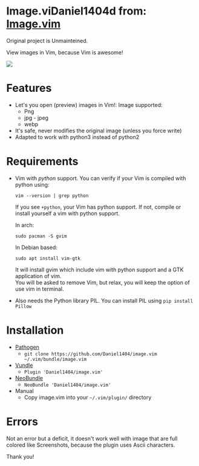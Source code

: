 # Image.viDaniel1404d from: [Image.vim](https://github.com/Daniel1404/image.vim)
Original project is Unmainteined.

View images in Vim, because Vim is awesome!

![](https://github.com/Daniel1404/image.vim/blob/master/screenshot/image.vim.jpg)



Features
=========
* Let's you open (preview) images in Vim!:
  Image supported:
    * Png
    * jpg - jpeg
    * webp
* It's safe, never modifies the original image (unless you force write)
* Adapted to work with python3 instead of python2

Requirements
============
* Vim with *python* support. You can verify if your Vim is compiled with python using:
  
  `vim --version | grep python`

  If you see `+python`, your Vim has python support. If not, compile or install yourself
  a vim with python support.

  In arch:
  ```
  sudo pacman -S gvim
  ```
  In Debian based:

  ```
  sudo apt install vim-gtk
  ```
  
  It will install gvim which include vim with python support and a GTK application of vim.  
  You will be asked to remove Vim, but relax, you will keep the option of use vim in terminal.
  
* Also needs the Python library PIL. You can install PIL using `pip install Pillow`

Installation
============
* [Pathogen](https://github.com/tpope/vim-pathogen)
  *  `git clone https://github.com/Daniel1404/image.vim ~/.vim/bundle/image.vim`
* [Vundle](https://github.com/gmarik/vundle)
  * `Plugin 'Daniel1404/image.vim'`
* [NeoBundle](https://github.com/Shougo/neobundle.vim)
  * `NeoBundle 'Daniel1404/image.vim'`
* Manual
  * Copy image.vim into your `~/.vim/plugin/` directory

Errors
============
Not an error but a deficit, it doesn't work well with image that are 
full colored like Screenshots, because the plugin uses Ascii characters.


Thank you!
